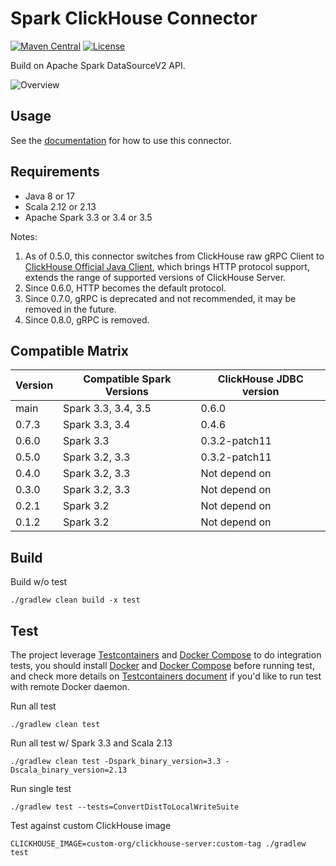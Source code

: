 Spark ClickHouse Connector
===
[![Maven Central](https://maven-badges.herokuapp.com/maven-central/com.github.housepower/clickhouse-spark-runtime-3.3_2.12/badge.svg)](https://search.maven.org/search?q=clickhouse-spark-runtime)
[![License](https://img.shields.io/github/license/housepower/spark-clickhouse-connector)](https://github.com/housepower/spark-clickhouse-connector/blob/main/LICENSE)

Build on Apache Spark DataSourceV2 API.

![Overview](docs/imgs/scc_overview.drawio.png)

## Usage

See the [documentation](https://housepower.github.io/spark-clickhouse-connector/) for how to use this connector.

## Requirements

- Java 8 or 17
- Scala 2.12 or 2.13
- Apache Spark 3.3 or 3.4 or 3.5

Notes:
1. As of 0.5.0, this connector switches from ClickHouse raw gRPC Client to 
   [ClickHouse Official Java Client](https://github.com/ClickHouse/clickhouse-jdbc), which brings HTTP protocol support,
   extends the range of supported versions of ClickHouse Server.
2. Since 0.6.0, HTTP becomes the default protocol.
3. Since 0.7.0, gRPC is deprecated and not recommended, it may be removed in the future.
4. Since 0.8.0, gRPC is removed.

## Compatible Matrix

| Version | Compatible Spark Versions | ClickHouse JDBC version |
|---------|---------------------------|-------------------------|
| main    | Spark 3.3, 3.4, 3.5       | 0.6.0                   |
| 0.7.3   | Spark 3.3, 3.4            | 0.4.6                   |
| 0.6.0   | Spark 3.3                 | 0.3.2-patch11           |
| 0.5.0   | Spark 3.2, 3.3            | 0.3.2-patch11           |
| 0.4.0   | Spark 3.2, 3.3            | Not depend on           |
| 0.3.0   | Spark 3.2, 3.3            | Not depend on           |
| 0.2.1   | Spark 3.2                 | Not depend on           |
| 0.1.2   | Spark 3.2                 | Not depend on           |

## Build

Build w/o test

`./gradlew clean build -x test`

## Test

The project leverage [Testcontainers](https://www.testcontainers.org/) and [Docker Compose](https://docs.docker.com/compose/)
to do integration tests, you should install [Docker](https://docs.docker.com/get-docker/) and [Docker Compose](https://docs.docker.com/compose/)
before running test, and check more details on [Testcontainers document](https://www.testcontainers.org/) if you'd
like to run test with remote Docker daemon.

Run all test

`./gradlew clean test`

Run all test w/ Spark 3.3 and Scala 2.13

`./gradlew clean test -Dspark_binary_version=3.3 -Dscala_binary_version=2.13`

Run single test

`./gradlew test --tests=ConvertDistToLocalWriteSuite`

Test against custom ClickHouse image

`CLICKHOUSE_IMAGE=custom-org/clickhouse-server:custom-tag ./gradlew test`
